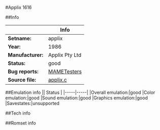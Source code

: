 #Applix 1616

##Info

||Info|
|-----|-----|
|**Setname:**|applix
|**Year:**|1986
|**Manufacturer:**|Applix Pty Ltd
|**Status:**|good
|**Bug reports:**|[MAMETesters](http://mametesters.org/view_all_set.php?type=1&temporary=y&search=applix.c)
|**Source file:**|[applix.c](https://github.com/mamedev/mame/blob/master/src/mess/drivers/applix.c)

##Emulation info
|| Status |
|-----|-----|
|Overall emulation:|good
|Color emulation:|good
|Sound emulation:|good
|Graphics emulation:|good
|Savestates:|unsupported

##Tech info

##Romset info

<!--- START OF EDITED COMMENT DO NOT TOUCH TEXT ABOVE-->

